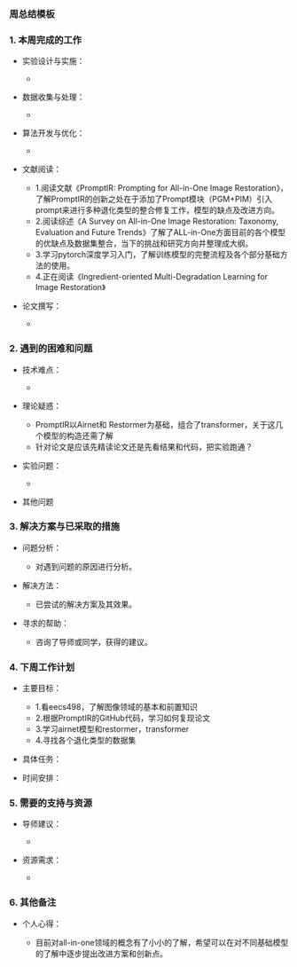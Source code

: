 ### 周总结模板

### 1. 本周完成的工作

*   实验设计与实施：

    *    
    
*   数据收集与处理：

    *    
    
*   算法开发与优化：

    *    
    
*   文献阅读：

    * 1.阅读文献《PromptIR: Prompting for All-in-One Image Restoration》，了解PromptIR的创新之处在于添加了Prompt模块（PGM+PIM）引入prompt来进行多种退化类型的整合修复工作，模型的缺点及改进方向。
    * 2.阅读综述《A Survey on All-in-One Image Restoration: Taxonomy, Evaluation and Future Trends》了解了ALL-in-One方面目前的各个模型的优缺点及数据集整合，当下的挑战和研究方向并整理成大纲。
    * 3.学习pytorch深度学习入门，了解训练模型的完整流程及各个部分基础方法的使用。
    * 4.正在阅读《Ingredient-oriented Multi-Degradation Learning for Image Restoration》
    
      
    
      
    
*   论文撰写：

    *    

### 2. 遇到的困难和问题

*   技术难点：

    *    

*   理论疑惑：

    *   PromptIR以Airnet和 Restormer为基础，组合了transformer，关于这几个模型的构造还需了解
    *   针对论文是应该先精读论文还是先看结果和代码，把实验跑通？

*   实验问题：

    *    

*   其他问题

### 3. 解决方案与已采取的措施

*   问题分析：

    *   对遇到问题的原因进行分析。

*   解决方法：

    *   已尝试的解决方案及其效果。

*   寻求的帮助：

    *   咨询了导师或同学，获得的建议。

### 4. 下周工作计划

*   主要目标：
    *   1.看eecs498，了解图像领域的基本和前置知识
    *   2.根据PromptIR的GitHub代码，学习如何复现论文
    *   3.学习airnet模型和restormer，transformer
    *   4.寻找各个退化类型的数据集


*   具体任务：

*   时间安排：
 

### **5. 需要的支持与资源**

*   导师建议：

    *   

*   资源需求：

    *    

### 6. 其他备注

*   个人心得：

    *   目前对all-in-one领域的概念有了小小的了解，希望可以在对不同基础模型的了解中逐步提出改进方案和创新点。
